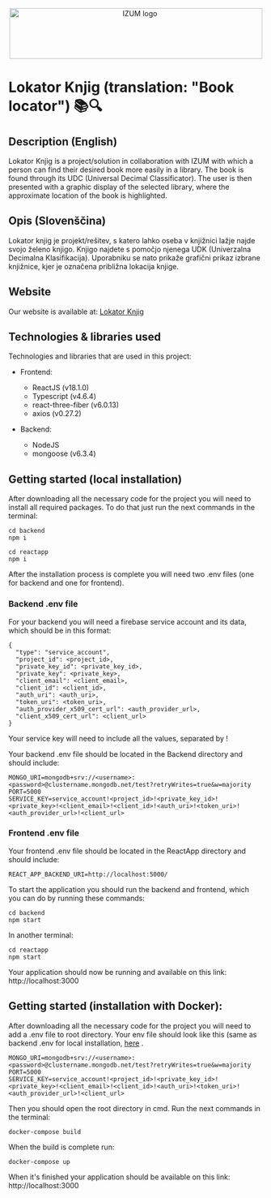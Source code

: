 <p align="center">
<img src=https://izum.si/wp-content/uploads/2020/08/izum_slo.svg width="500px" height="100px" alt="IZUM logo" />
</p>

# Lokator Knjig (translation: "Book locator") :books::mag:

## Description (English)

Lokator Knjig is a project/solution in collaboration with IZUM with which a person can find their desired book more easily in a library. The book is found through its UDC (Universal Decimal Classificator). The user is then presented with a graphic display of the selected library, where the approximate location of the book is highlighted.

## Opis (Slovenščina)

Lokator knjig je projekt/rešitev, s katero lahko oseba v knjižnici lažje najde svojo želeno knjigo. Knjigo najdete s pomočjo njenega UDK (Univerzalna Decimalna Klasifikacija). Uporabniku se nato prikaže grafični prikaz izbrane knjižnice, kjer je označena približna lokacija knjige.

## Website
Our website is available at: [Lokator Knjig](https://lokator-knjig.herokuapp.com/ "Lokator Knjig link")

## Technologies & libraries used

Technologies and libraries that are used in this project: 

- Frontend:
  - ReactJS (v18.1.0)
  - Typescript (v4.6.4)
  - react-three-fiber (v6.0.13)
  - axios (v0.27.2)

- Backend:
  - NodeJS
  - mongoose (v6.3.4)

## Getting started (local installation)
After downloading all the necessary code for the project you will need to install all required packages. To do that just run the next commands in the terminal:

```
cd backend
npm i

cd reactapp
npm i
```

After the installation process is complete you will need two .env files (one for backend and one for frontend).

### Backend .env file

For your backend you will need a firebase service account and its data, which should be in this format:
```
{
  "type": "service_account",
  "project_id": <project_id>,
  "private_key_id": <private_key_id>,
  "private_key": <private_key>,
  "client_email": <client_email>,
  "client_id": <client_id>,
  "auth_uri": <auth_uri>,
  "token_uri": <token_uri>,
  "auth_provider_x509_cert_url": <auth_provider_url>,
  "client_x509_cert_url": <client_url>
}
```
Your service key will need to include all the values, separated by !

Your backend .env file should be located in the Backend directory and should include:
```
MONGO_URI=mongodb+srv://<username>:<password>@clustername.mongodb.net/test?retryWrites=true&w=majority
PORT=5000
SERVICE_KEY=service_account!<project_id>!<private_key_id>!<private_key>!<client_email>!<client_id>!<auth_uri>!<token_uri>!<auth_provider_url>!<client_url>
```

### Frontend .env file

Your frontend .env file should be located in the ReactApp directory and should include:
```
REACT_APP_BACKEND_URI=http://localhost:5000/
```

To start the application you should run the backend and frontend, which you can do by running these commands:
```
cd backend
npm start
```
In another terminal:
```
cd reactapp
npm start
```

Your application should now be running and available on this link: http://localhost:3000

## Getting started (installation with Docker):
After downloading all the necessary code for the project you will need to add a .env file to root directory. Your env file should look like this (same as backend .env for local installation, [here](#backend-env-file) .
```
MONGO_URI=mongodb+srv://<username>:<password>@clustername.mongodb.net/test?retryWrites=true&w=majority
PORT=5000
SERVICE_KEY=service_account!<project_id>!<private_key_id>!<private_key>!<client_email>!<client_id>!<auth_uri>!<token_uri>!<auth_provider_url>!<client_url>
```

Then you should open the root directory in cmd. Run the next commands in the terminal:
```
docker-compose build
```
When the build is complete run:
```
docker-compose up
```
When it's finished your application should be available on this link: http://localhost:3000
